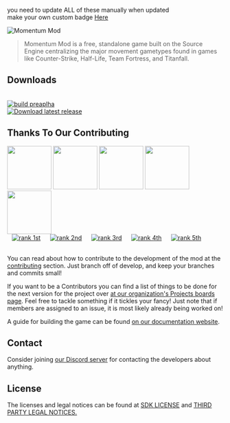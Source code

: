 you need to update ALL of these manually when updated
<br>make your own custom badge <a href="https://shields.io/#your-badge">Here</a>

![Momentum Mod](https://i.imgur.com/iR7p55N.png)

> Momentum Mod is a free, standalone game built on the Source Engine centralizing the major movement gametypes found in games like Counter-Strike, Half-Life, Team Fortress, and Titanfall.

## Downloads
<br> [![build preaplha](https://img.shields.io/badge/Build-prealpha-blueviolet)]()
<br> [![Download latest release](https://img.shields.io/badge/Download-Latest%20Release-informational)](https://github.com/momentum-mod/game/releases/download/0.6.2/momentum-0.6.2.zip)

## Thanks To Our Contributing
<img src="https://i.ibb.co/ZfvNM8C/Gocnak.png" width="103" height="101"> <img src="https://i.ibb.co/NyYsBQD/Xutax-Kamay.jpg" width="103" height="101"> <img src="https://i.ibb.co/h17JfdK/tuxxi.png" width="103" height="101"> <img src="https://i.ibb.co/GMgjjGH/Rabs-Rincon.jpg" width="103" height="101"> <img src="https://i.ibb.co/YWpjKyQ/braem.png" width="103" height="101">
<br> &ensp;&nbsp;[![rank 1st](https://img.shields.io/badge/Rank-1st-brightgreen?style=flat&logo=appveyor)](https://github.com/Gocnak)
&emsp;&nbsp;[![rank 2nd](https://img.shields.io/badge/Rank-2nd-brightgreen?style=flat&logo=appveyor)](https://github.com/XutaxKamay)
&emsp;&nbsp;[![rank 3rd](https://img.shields.io/badge/Rank-3rd-brightgreen?style=flat&logo=appveyor)](https://github.com/tuxxi)
&emsp;&nbsp;[![rank 4th](https://img.shields.io/badge/Rank-4th-brightgreen?style=flat&logo=appveyor)](https://github.com/RabsRincon)
&emsp;&nbsp;[![rank 5th](https://img.shields.io/badge/Rank-5th-brightgreen?style=flat&logo=appveyor)](https://github.com/braem)

<br> You can read about how to contribute to the development of the mod at the [contributing](.github/CONTRIBUTING.md) section. Just branch off of develop, and keep your branches and commits small!

If you want to be a Contributors you can find a list of things to be done for the next version for the project over [at our organization's Projects boards page](https://github.com/orgs/momentum-mod/projects). Feel free to tackle something if it tickles your fancy! Just note that if members are assigned to an issue, it is most likely already being worked on!

A guide for building the game can be found [on our documentation website](https://docs.momentum-mod.org/guide/building-the-game/).

## Contact
Consider joining [our Discord server](https://discord.gg/n4v52uv) for contacting the developers about anything.

## License
The licenses and legal notices can be found at [SDK LICENSE](LICENSE) and [THIRD PARTY LEGAL NOTICES.](thirdpartylegalnotices.txt)
